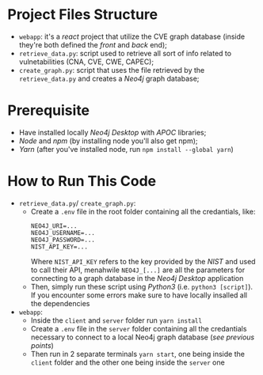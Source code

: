 # Project Files Structure
* `webapp`: it's a *react* project that utilize the CVE graph database (inside they're both defined the *front* and *back* end);
* `retrieve_data.py`: script used to retrieve all sort of info related to vulnetabilities (CNA, CVE, CWE, CAPEC);
* `create_graph.py`: script that uses the file retrieved by the `retrieve_data.py` and creates a *Neo4j* graph database;

# Prerequisite
* Have installed locally *Neo4j Desktop* with *APOC* libraries;
* *Node* and *npm* (by installing node you'll also get npm);
* *Yarn* (after you've installed node, run `npm install --global yarn`)

# How to Run This Code
* `retrieve_data.py`/ `create_graph.py`: 
   * Create a `.env` file in the root folder containing all the credantials, like:
     ```
     NEO4J_URI=...
     NEO4J_USERNAME=...
     NEO4J_PASSWORD=...
     NIST_API_KEY=...
     ```
     Where `NIST_API_KEY` refers to the key provided by the *NIST* and used to call their API, menahwile `NEO4J_[...]` are all the parameters for connecting to a graph database in the *Neo4j Desktop* application
   * Then, simply run these script using *Python3* (i.e. `python3 [script]`). If you encounter some errors make sure to have locally insalled all the dependencies
* `webapp`: 
   *  Inside the `client` and `server` folder run `yarn install`
   *  Create a `.env` file in the `server` folder containing all the credantials necessary to connect to a local Neo4j graph database (*see previous points*)
   *  Then run in 2 separate terminals `yarn start`, one being inside the `client` folder and the other one being inside the `server` one

